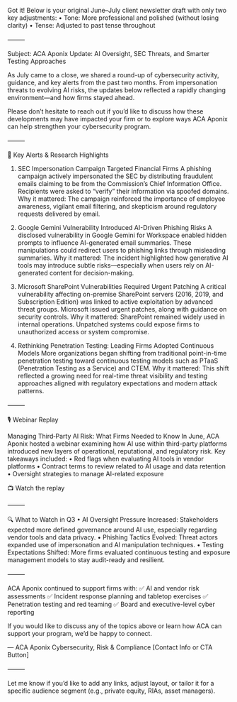 Got it! Below is your original June–July client newsletter draft with only two key adjustments:
	•	Tone: More professional and polished (without losing clarity)
	•	Tense: Adjusted to past tense throughout

⸻

Subject: ACA Aponix Update: AI Oversight, SEC Threats, and Smarter Testing Approaches

As July came to a close, we shared a round-up of cybersecurity activity, guidance, and key alerts from the past two months. From impersonation threats to evolving AI risks, the updates below reflected a rapidly changing environment—and how firms stayed ahead.

Please don’t hesitate to reach out if you’d like to discuss how these developments may have impacted your firm or to explore ways ACA Aponix can help strengthen your cybersecurity program.

⸻

🔔 Key Alerts & Research Highlights

1. SEC Impersonation Campaign Targeted Financial Firms
A phishing campaign actively impersonated the SEC by distributing fraudulent emails claiming to be from the Commission’s Chief Information Office. Recipients were asked to “verify” their information via spoofed domains.
Why it mattered: The campaign reinforced the importance of employee awareness, vigilant email filtering, and skepticism around regulatory requests delivered by email.

2. Google Gemini Vulnerability Introduced AI-Driven Phishing Risks
A disclosed vulnerability in Google Gemini for Workspace enabled hidden prompts to influence AI-generated email summaries. These manipulations could redirect users to phishing links through misleading summaries.
Why it mattered: The incident highlighted how generative AI tools may introduce subtle risks—especially when users rely on AI-generated content for decision-making.

3. Microsoft SharePoint Vulnerabilities Required Urgent Patching
A critical vulnerability affecting on-premise SharePoint servers (2016, 2019, and Subscription Edition) was linked to active exploitation by advanced threat groups. Microsoft issued urgent patches, along with guidance on security controls.
Why it mattered: SharePoint remained widely used in internal operations. Unpatched systems could expose firms to unauthorized access or system compromise.

4. Rethinking Penetration Testing: Leading Firms Adopted Continuous Models
More organizations began shifting from traditional point-in-time penetration testing toward continuous testing models such as PTaaS (Penetration Testing as a Service) and CTEM.
Why it mattered: This shift reflected a growing need for real-time threat visibility and testing approaches aligned with regulatory expectations and modern attack patterns.

⸻

🎙️ Webinar Replay

Managing Third‑Party AI Risk: What Firms Needed to Know
In June, ACA Aponix hosted a webinar examining how AI use within third-party platforms introduced new layers of operational, reputational, and regulatory risk.
Key takeaways included:
	•	Red flags when evaluating AI tools in vendor platforms
	•	Contract terms to review related to AI usage and data retention
	•	Oversight strategies to manage AI-related exposure

📺 Watch the replay

⸻

🔍 What to Watch in Q3
	•	AI Oversight Pressure Increased: Stakeholders expected more defined governance around AI use, especially regarding vendor tools and data privacy.
	•	Phishing Tactics Evolved: Threat actors expanded use of impersonation and AI manipulation techniques.
	•	Testing Expectations Shifted: More firms evaluated continuous testing and exposure management models to stay audit-ready and resilient.

⸻

ACA Aponix continued to support firms with:
✅ AI and vendor risk assessments
✅ Incident response planning and tabletop exercises
✅ Penetration testing and red teaming
✅ Board and executive-level cyber reporting

If you would like to discuss any of the topics above or learn how ACA can support your program, we’d be happy to connect.

—
ACA Aponix
Cybersecurity, Risk & Compliance
[Contact Info or CTA Button]

⸻

Let me know if you’d like to add any links, adjust layout, or tailor it for a specific audience segment (e.g., private equity, RIAs, asset managers).